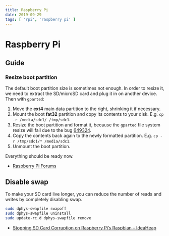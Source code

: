 ```yaml
---
title: Raspberry Pi
date: 2019-09-29
tags: [ 'rpi', 'raspberry pi' ]
---
```


# Raspberry Pi

## Guide

### Resize boot partition

The default boot partition size is sometimes not enough. In order to resize it,
we need to extract the SD/microSD card and plug it in on another device. Then
with `gparted`:

1. Move the **ext4** main data partition to the right, shrinking it if
   necessary.
1. Mount the boot **fat32** partition and copy its contents to your disk. E.g.
   `cp -r /media/sdc1/ /tmp/sdc1`.
1. Resize the boot partition and format it, because the `gparted` file system
   resize will fail due to the bug
   [649324](https://bugzilla.gnome.org/show_bug.cgi?id=649324).
1. Copy the contents back again to the newly formatted partition. E.g. `cp -r
   /tmp/sdc1/* /media/sdc1`.
1. Unmount the boot partition.

Everything should be ready now.

* [Raspberry Pi
  Forums](https://www.raspberrypi.org/forums/viewtopic.php?t=187999)

## Disable swap

To make your SD card live longer, you can reduce the number of reads and writes
by completely disabling swap.

```bash
sudo dphys-swapfile swapoff
sudo dphys-swapfile uninstall
sudo update-rc.d dphys-swapfile remove
```

* [Stopping SD Card Corruption on Raspberry Pi’s Raspbian – IdeaHeap](https://ideaheap.com/2013/07/stopping-sd-card-corruption-on-a-raspberry-pi/)
